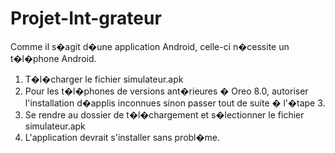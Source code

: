 # Projet-Int-grateur

Comme il s�agit d�une application Android, celle-ci n�cessite un t�l�phone Android.

1. T�l�charger le fichier simulateur.apk
2.  Pour les t�l�phones de versions ant�rieures � Oreo 8.0, autoriser l'installation d�applis inconnues sinon passer tout de suite � l'�tape 3.
3. Se rendre au dossier de t�l�chargement et s�lectionner le fichier simulateur.apk
4. L'application devrait s'installer sans probl�me.